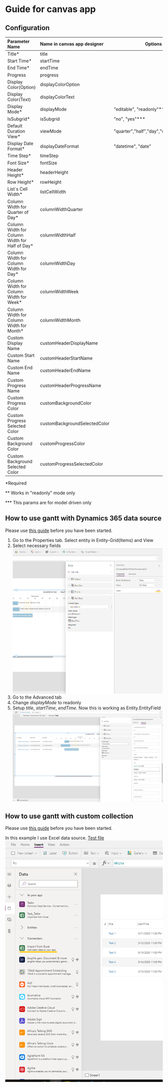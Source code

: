 # Guide for canvas app

## Configuration

| Parameter Name                                  | Name in canvas app designer   | Options                               |
| :---------------------------------------------- | :---------------------------- | ------------------------------------- |
| Title\*                                         | title                         |
| Start Time\*                                    | startTime                     |
| End Time\*                                      | endTime                       |
| Progress                                        | progress                      |
| Display Color(Option)                           | displayColorOption            |
| Display Color(Text)                             | displayColorText              |
| Display Mode\*                                  | displayMode                   | "editable", "readonly"\*\*            |
| IsSubgrid\*                                     | isSubgrid                     | "no", "yes"\*\*\*                     |
| Default Duration View\*                         | viewMode                      | "quarter","half","day","week","month" |
| Display Date Format\*                           | displayDateFormat             | "datetime", "date"                    |
| Time Step\*                                     | timeStep                      |
| Font Size\*                                     | fontSize                      |
| Header Height\*                                 | headerHeight                  |
| Row Height\*                                    | rowHeight                     |
| List`s Cell Width\*                             | listCellWidth                 |
| Column Width for Quarter of Day\*               | columnWidthQuarter            |
| Column Width for Column Width for Half of Day\* | columnWidthHalf               |
| Column Width for Column Width for Day\*         | columnWidthDay                |
| Column Width for Column Width for Week\*        | columnWidthWeek               |
| Column Width for Column Width for Month\*       | columnWidthMonth              |
| Custom Display Name                             | customHeaderDisplayName       |
| Custom Start Name                               | customHeaderStartName         |
| Custom End Name                                 | customHeaderEndName           |
| Custom Progress Name                            | customHeaderProgressName      |
| Custom Progress Color                           | customBackgroundColor         |
| Custom Progress Selected Color                  | customBackgroundSelectedColor |
| Custom Background Color                         | customProgressColor           |
| Custom Background Selected Color                | customProgressSelectedColor   |

\*Required

\*\* Works in "readonly" mode only

\*\*\* This params are for model driven only

## How to use gantt with Dynamics 365 data source

Please use [this guide](https://docs.microsoft.com/en-us/powerapps/developer/component-framework/component-framework-for-canvas-apps) before you have been started.

1. Go to the Properties tab. Select entity in Entity-Grid(Items) and View
2. Select necessary fields
   ![example](./DocumentationAssets/ganttCanvasWithDStep1.png)
3. Go to the Advanced tab
4. Change _displayMode_ to readonly
5. Setup _title_, _startTime_, _endTime_. Now this is working as Entity.EntityField
   ![example](./DocumentationAssets/ganttCanvasWithDStep5.png)

## How to use gantt with custom collection

Please use [this guide](https://docs.microsoft.com/en-us/powerapps/developer/component-framework/component-framework-for-canvas-apps) before you have been started.

In this example I use Excel data source. [Test file](./DocumentationAssets/TasksList.xlsx)
![example](./DocumentationAssets/ganttCanvasWithCStep0.png)
